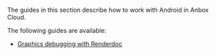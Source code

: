 The guides in this section describe how to work with Android in Anbox Cloud.

The following guides are available:

* [Graphics debugging with Renderdoc](TBD)
